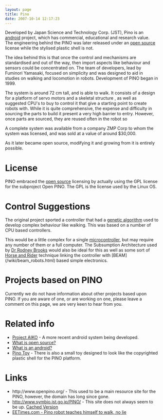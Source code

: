 ```yaml
---
layout: page
title: Pino
date: 2007-10-14 12:17:23
---
```

<p>Developed by Japan Science and Technology Corp. (JST), Pino is an <a class="wiki" href="/wiki/android.html" title="Android">android</a> project, which has commercial, educational and research value. The engineering behind the PINO was later released under an <a class="wiki" href="/wiki/open_source.html" title="Products and packages which are generally free.">open source</a> license while the stylised plastic shell is not.
</p>
<p>The idea behind this is that once the control and mechanisms are standardised and out of the way, then import aspects like behaviour and sensors could be concentrated on. The team of developers, lead by Fuminori Yamasaki, focused on simplicity and was designed to aid in studies on walking and locomotion in robots. Development of PINO began in 1999.
</p>
<p>The system is around 72 cm tall, and is able to walk. It consists of a design for a platform of servo motors and a skeletal structure , as well as suggested CPU's to buy to control it that give a starting point to create robots with. While it is quite comprehensive, the expense and difficulty in sourcing the parts to build it present a very high barrier to entry. However, once parts are sourced, they are reused often in the robot so
</p>
<p>A complete system was available from a company ZMP Corp to whom the system was licensed, and was sold at a value of around $30,000.
</p>
<p>As it later became open source, modifying it and growing from it is entirely possible.
</p>
<h1 id="License">License</h1>
<p>PINO embraced the <a class="wiki" href="/wiki/open_source.html" title="Products and packages which are generally free.">open source</a> licensing by actually using the GPL license for the subproject Open PINO. The GPL is the license used by the Linux OS.
</p>
<h1 id="Control_Suggestions">Control Suggestions</h1>
<p>The original project sported a controller that had a <a class="wiki" href="/wiki/genetic_algorithm.html" title="Genetic Algorithm">genetic algorithm</a> used to develop complex behaviour like walking. This was based on a number of CPU based controllers.
</p>
<p>This would be a little complex for a single <a class="wiki" href="/wiki/microcontroller.html" title="A programmable digital controller (or ">microcontroller</a>, but may require any number of them or a full computer. The Subsumption Architecture used by <a class="wiki" href="/wiki/rodney_brooks.html" title="Rodney Brooks">Dr Rodney Brooks</a> would also be ideal for this as well as some sort of <a class="wiki" href="/wiki/horse_and_rider.html" title="One system takes high-level control of a lower level system">Horse and Rider</a> technique linking the controller with [BEAM](/wiki/beam_robots.html) based simple electronics.
</p>
<h1 id="Projects_based_on_PINO">Projects based on PINO</h1>
<p>Currently we do not have information about other projects based upon PINO. If you are aware of one, or are working on one, please leave a comment on this page, we are very keen to hear from you.
</p>
<h1 id="Related_info">Related info</h1>
<ul><li> <a href="http://orionrobots.co.uk/tiki-view_forum.php?topics_offset=1&amp;forumId=5" rel="external" target="_blank">Project AIKO</a> - A more recent android system being developed.
</li><li> <a class="wiki" href="/wiki/open_source.html" title="Products and packages which are generally free.">What is open source?</a>
</li><li> <a class="wiki" href="/wiki/android.html" title="Android">What is an android?</a>
</li><li> <a class="wiki" href="/wiki/pino_toy.html" title="The Pino Toy robot is a fairly large toy">Pino Toy</a> - There is also a small toy designed to look like the copyrighted plastic shell for the PINO platform.
</li></ul><p>
</p>
<h1 id="Links">Links</h1>
<ul><li> http://www.openpino.org/ - This used to be a main resource site for the PINO, however, the domain has long since gone.
</li><li> <a class="wiki" href="http://www.symbio.jst.go.jp/PINO/" target="_blank">http://www.symbio.jst.go.jp/PINO/</a> - This site does not always seem to be up. <a href="http://www.google.com/search?q=cache:q3v8uLV5i0EJ:www.symbio.jst.go.jp/PINO/&amp;ct=clnk" rel="external" target="_blank">Cached Version</a>
</li><li> <a href="http://www.eetimes.com/story/OEG20020522S0051" rel="external" target="_blank">EETimes.com - Pino robot teaches himself to walk, no lie</a>
</li></ul>
